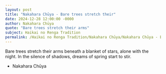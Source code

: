 ```yaml
---
layout: post
title: "Nakahara Chūya - Bare trees stretch their"
date: 2024-12-28 12:00:00 -0000
author: Nakahara Chūya
quote: "Bare trees stretch their arms"
subject: Haikai no Renga Tradition
permalink: /Haikai no Renga Tradition/Nakahara Chūya/Nakahara Chūya - Bare trees stretch their
---
```


Bare trees stretch their arms
beneath a blanket of stars,
alone with the night.
In the silence of shadows,
dreams of spring start to stir.

- Nakahara Chūya

